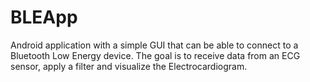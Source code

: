 # BLEApp
Android application with a simple GUI that can be able to connect to a Bluetooth Low Energy device. The goal is to receive data from an ECG sensor, apply a filter and visualize the Electrocardiogram.
